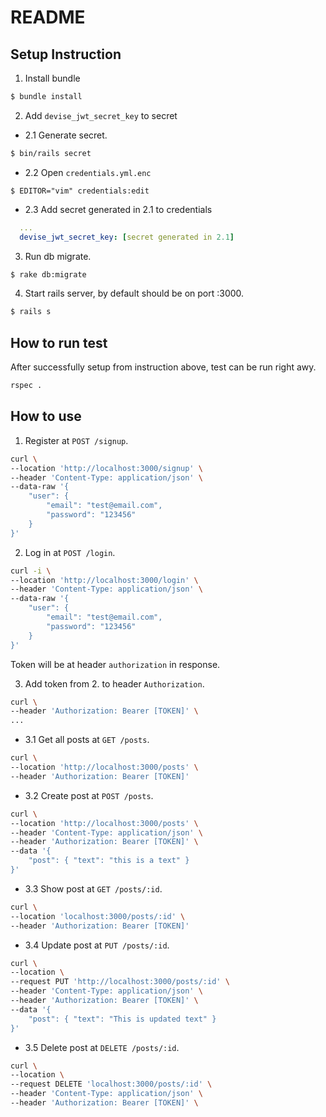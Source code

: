 # README

## Setup Instruction  
1. Install bundle  
```bash
$ bundle install
```  

2. Add `devise_jwt_secret_key` to secret  
- 2.1 Generate secret.  
```bash
$ bin/rails secret
```  
- 2.2 Open `credentials.yml.enc`  
```
$ EDITOR="vim" credentials:edit
```  
- 2.3 Add secret generated in 2.1 to credentials  
```yaml
  ...
  devise_jwt_secret_key: [secret generated in 2.1]
```  

3. Run db migrate.
```bash
$ rake db:migrate
```

4. Start rails server, by default should be on port :3000.  
```bash
$ rails s
```  

## How to run test  
After successfully setup from instruction above, test can be run right awy.  
```bash
rspec .
```

## How to use
1. Register at `POST /signup`.  

```bash
curl \
--location 'http://localhost:3000/signup' \
--header 'Content-Type: application/json' \
--data-raw '{
    "user": {
        "email": "test@email.com",
        "password": "123456"
    }
}'
```

2. Log in at `POST /login`.  

```bash
curl -i \
--location 'http://localhost:3000/login' \
--header 'Content-Type: application/json' \
--data-raw '{
    "user": {
        "email": "test@email.com",
        "password": "123456"
    }
}'
```
Token will be at header `authorization` in response.  

3. Add token from 2. to header `Authorization`.
```bash
curl \
--header 'Authorization: Bearer [TOKEN]' \
...
```
- 3.1 Get all posts at `GET /posts`.  
```bash
curl \
--location 'http://localhost:3000/posts' \
--header 'Authorization: Bearer [TOKEN]'
```

- 3.2 Create post at `POST /posts`.  
```bash
curl \
--location 'http://localhost:3000/posts' \
--header 'Content-Type: application/json' \
--header 'Authorization: Bearer [TOKEN]' \
--data '{
    "post": { "text": "this is a text" }
}'
```

- 3.3 Show post at `GET /posts/:id`.  
```bash
curl \
--location 'localhost:3000/posts/:id' \
--header 'Authorization: Bearer [TOKEN]'
```

- 3.4 Update post at `PUT /posts/:id`.  
```bash
curl \
--location \
--request PUT 'http://localhost:3000/posts/:id' \
--header 'Content-Type: application/json' \
--header 'Authorization: Bearer [TOKEN]' \
--data '{
    "post": { "text": "This is updated text" }
}'
```

- 3.5 Delete post at `DELETE /posts/:id`.  
```bash
curl \
--location \
--request DELETE 'localhost:3000/posts/:id' \
--header 'Content-Type: application/json' \
--header 'Authorization: Bearer [TOKEN]' \
```